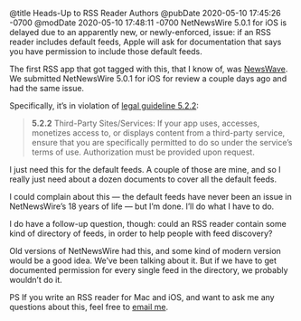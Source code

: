 @title Heads-Up to RSS Reader Authors
@pubDate 2020-05-10 17:45:26 -0700
@modDate 2020-05-10 17:48:11 -0700
NetNewsWire 5.0.1 for iOS is delayed due to an apparently new, or newly-enforced, issue: if an RSS reader includes default feeds, Apple will ask for documentation that says you have permission to include those default feeds.

The first RSS app that got tagged with this, that I know of, was [NewsWave](https://newswaveapp.com/). We submitted NetNewsWire 5.0.1 for iOS for review a couple days ago and had the same issue.

Specifically, it’s in violation of [legal guideline 5.2.2](https://developer.apple.com/app-store/review/guidelines/#legal):

> **5.2.2** Third-Party Sites/Services: If your app uses, accesses, monetizes access to, or displays content from a third-party service, ensure that you are specifically permitted to do so under the service’s terms of use. Authorization must be provided upon request.

I just need this for the default feeds. A couple of those are mine, and so I really just need about a dozen documents to cover all the default feeds.

I could complain about this — the default feeds have never been an issue in NetNewsWire’s 18 years of life — but I’m done. I’ll do what I have to do.

I do have a follow-up question, though: could an RSS reader contain some kind of directory of feeds, in order to help people with feed discovery?

Old versions of NetNewsWire had this, and some kind of modern version would be a good idea. We’ve been talking about it. But if we have to get documented permission for every single feed in the directory, we probably wouldn’t do it.

PS If you write an RSS reader for Mac and iOS, and want to ask me any questions about this, feel free to <a href="mailto:brent@ranchero.com">email me</a>.

